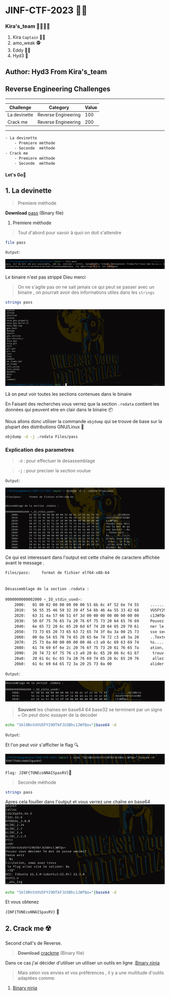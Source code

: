 # JINF-CTF-2023 👨‍💻️

### Kira's_team 👨‍👨‍👦‍👦️
1. Kira `Captain` 👨‍✈️️
2. amo_weak 🕵️
3. Eddy 👨‍🔬️
4. Hyd3 🧙️

## Author: Hyd3 From Kira's_team

## Reverse Engineering Challenges
________________________________________________________
|Challenge		|Category	    	|Value  |
| ---------------------	|  ------------------	| ----- |
| La devinette          | Reverse Engineering	|  100  |
| Crack me		| Reverse Engineering	|  200  |
---------------------------------------------------------

	- La devinette
		- Premiere méthode
		- Seconde  méthode
	- Crack me
		- Premiere méthode
		- Seconde  méthode
		
#### Let's Go🏇️

## 1. La devinette
	

>	Premiere méthode

	
**Download** [pass](../Files/pass "pass") (Binary file)

1. Premiere méthode

>Tout d'abord pour savoir â quoi on doit s'attendre

```bash
file pass
```

`Output`:


![pass](../Images/filepass.png)

Le binaire n'est pas strippé Dieu merci
>On ne s'agite pas on ne sait jamais ce qui peut se passer avec un binaire , on pourrait avoir des informations utiles dans les 
`strings`


```bash
strings pass
```

![head](../Images/header.png)

Lâ on peut voir toutes les sections contenues dans le binaire

En Faisant des recherches vous verrez que la section `.rodata` contient les données qui peuvent etre en clair dans le binaire 📦️

Nous allons donc utiliser la commande `objdump` qui se trouve de base sur la plupart des distributions GNU/Linux 📀️


```bash
objdump -d -j .rodata Files/pass
```
### **Explication des parametres**

> `-d` : pour effectuer le desassemblage


> `-j` : pour preciser la section voulue

`Output`:

![objdump](../Images/obj.png)



Ce qui est interessant dans l'output est cette chaîne de caractere affichée avant le message .

```bash
Files/pass:     format de fichier elf64-x86-64


Désassemblage de la section .rodata :

0000000000002000 <_IO_stdin_used>:
    2000:	01 00 02 00 00 00 00 00 53 6b 6c 4f 52 6e 74 55     ........SklORntU
    2010:	56 55 35 46 59 32 39 4f 54 6b 46 4a 55 33 42 68     VU5FY29OTkFJU3Bh
    2020:	63 31 4a 57 66 51 6f 3d 00 00 00 00 00 00 00 00     c1JWfQo=........
    2030:	50 6f 75 76 65 7a 20 76 6f 75 73 20 64 65 76 69     Pouvez vous devi
    2040:	6e 65 72 20 6c 65 20 6d 6f 74 20 64 65 20 70 61     ner le mot de pa
    2050:	73 73 65 20 73 65 63 72 65 74 3f 0a 3a 00 25 73     sse secret?.:.%s
    2060:	00 0a 54 65 78 74 65 20 65 6e 74 72 c3 a9 3a 20     ..Texte entr..: 
    2070:	25 73 0a 00 00 00 00 00 46 c3 a9 6c 69 63 69 74     %s......F..licit
    2080:	61 74 69 6f 6e 2c 20 76 6f 75 73 20 61 76 65 7a     ation, vous avez
    2090:	20 74 72 6f 75 76 c3 a9 20 6c 65 20 66 6c 61 67      trouv.. le flag
    20a0:	20 61 6c 6c 65 7a 20 76 69 74 65 20 6c 65 20 76      allez vite le v
    20b0:	61 6c 69 64 65 72 3a 20 25 73 0a 00                 alider: %s..

```
`Output`:

![flag](../Images/flag.png)

> **Souvent** les chaines en base64 64 base32 se terminent par un signe `=`
On peut donc essayer de la decoder


```bash
echo "SklORntUVU5FY29OTkFJU3Bhc1JWfQo="|base64 -d
```
`Output`:

Et l'on peut voir s'afficher le flag 🔍️

![obtain](../Images/obtain.png)

`Flag: JINF{TUNEcoNNAISpasRV}`🏁️


>	Seconde méthode


```bash
strings pass
```

Apres cela fouiller dans l'output et vous verrez une chaîne en base64
![base-2](../Images/sec.png)


```bash
echo "SklORntUVU5FY29OTkFJU3Bhc1JWfQo="|base64 -d
```

Et vous obtenez

`JINF{TUNEcoNNAISpasRV}` 🏴️




## 2. Crack me ☢️



Second chall's de Reverse.
 > **Download** [crackme](../Files/crackme "pass") (Binary file)

Dans ce cas j'ai décider d'utiliser un utiliser un outils en ligne .[Binary ninja](https://cloud.binary.ninja/)

> Mais selon vos envies et vos préférences , il y a une multitude d'outils adaptées comme:

1. [Binary ninja](https://cloud.binary.ninja/)





























